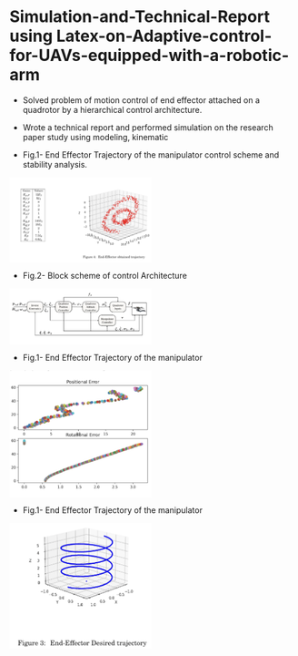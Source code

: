 # Simulation-and-Technical-Report using Latex-on-Adaptive-control-for-UAVs-equipped-with-a-robotic-arm
- Solved problem of motion control of end effector attached on a quadrotor by a hierarchical control architecture.
- Wrote a technical report and performed simulation on the research paper study using modeling, kinematic 

- Fig.1- End Effector Trajectory of the manipulator 
  control scheme and stability analysis.
<img align="center" alt="Coding" width="250" src="https://github.com/Rishikesh-Jadhav/Simulation-and-Technical-Report-on-Adaptive-control-for-UAVs-equipped-with-a-robotic-arm/blob/main/Controls%20proj2.1.png">

- Fig.2- Block scheme of control Architecture
<img align="center" alt="Coding" width="250" src="https://github.com/Rishikesh-Jadhav/Simulation-and-Technical-Report-on-Adaptive-control-for-UAVs-equipped-with-a-robotic-arm/blob/main/Controls%20proj2.png">

- Fig.1- End Effector Trajectory of the manipulator 
<img align="center" alt="Coding" width="250" src="https://github.com/Rishikesh-Jadhav/Simulation-and-Technical-Report-on-Adaptive-control-for-UAVs-equipped-with-a-robotic-arm/blob/main/controls_proj2.2.png">

- Fig.1- End Effector Trajectory of the manipulator 
<img align="center" alt="Coding" width="250" src="https://github.com/Rishikesh-Jadhav/Simulation-and-Technical-Report-on-Adaptive-control-for-UAVs-equipped-with-a-robotic-arm/blob/main/controls_proj2.3.png">
